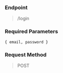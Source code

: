 
### Endpoint

> /login
### Required Parameters

```
{ email, password }
```


### Request Method

> POST